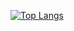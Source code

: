 [![Top Langs](https://github-readme-stats.vercel.app/api/top-langs/?username=oiamo123&hide=odin-recipes,curriculum,javascript-exercises,Javascript30,css-exercises&show=Portfolio&theme=dark)](https://github.com/anuraghazra/github-readme-stats)
